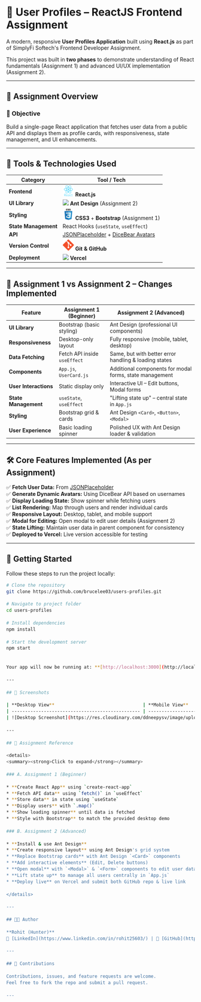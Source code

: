 # 👥 User Profiles – ReactJS Frontend Assignment

A modern, responsive **User Profiles Application** built using **React.js** as part of SimplyFi Softech's Frontend Developer Assignment.

This project was built in **two phases** to demonstrate understanding of React fundamentals (Assignment 1) and advanced UI/UX implementation (Assignment 2).

---

## 📌 Assignment Overview

### 🎯 Objective
Build a single-page React application that fetches user data from a public API and displays them as profile cards, with responsiveness, state management, and UI enhancements.

---

## 🧰 Tools & Technologies Used

| **Category**         | **Tool / Tech** |
|---------------------|----------------|
| **Frontend**        | <img src="https://raw.githubusercontent.com/devicons/devicon/master/icons/react/react-original-wordmark.svg" width="30" /> **React.js** |
| **UI Library**      | <img src="https://avatars.githubusercontent.com/u/12101536?s=200&v=4" width="30" /> **Ant Design** (Assignment 2) |
| **Styling**         | <img src="https://raw.githubusercontent.com/devicons/devicon/master/icons/css3/css3-original-wordmark.svg" width="30" /> **CSS3** + **Bootstrap** (Assignment 1) |
| **State Management**| React Hooks (`useState`, `useEffect`) |
| **API**             | [JSONPlaceholder](https://jsonplaceholder.typicode.com/users) + [DiceBear Avatars](https://avatars.dicebear.com) |
| **Version Control** | <img src="https://raw.githubusercontent.com/devicons/devicon/master/icons/git/git-original.svg" width="30" /> **Git & GitHub** |
| **Deployment**      | <img src="https://raw.githubusercontent.com/vercel/vercel/main/packages/frameworks/logos/vercel.svg" width="30" /> **Vercel** |

---

## 🔄 Assignment 1 vs Assignment 2 – Changes Implemented

| **Feature**              | **Assignment 1 (Beginner)** | **Assignment 2 (Advanced)** |
|-------------------------|----------------------------|-----------------------------|
| **UI Library**          | Bootstrap (basic styling)  | Ant Design (professional UI components) |
| **Responsiveness**      | Desktop-only layout        | Fully responsive (mobile, tablet, desktop) |
| **Data Fetching**       | Fetch API inside `useEffect` | Same, but with better error handling & loading states |
| **Components**          | `App.js`, `UserCard.js`    | Additional components for modal forms, state management |
| **User Interactions**   | Static display only        | Interactive UI – Edit buttons, Modal forms |
| **State Management**    | `useState`, `useEffect`    | "Lifting state up" – central state in `App.js` |
| **Styling**             | Bootstrap grid & cards     | Ant Design `<Card>`, `<Button>`, `<Modal>` |
| **User Experience**     | Basic loading spinner      | Polished UX with Ant Design loader & validation |

---

## 🛠️ Core Features Implemented (As per Assignment)

✅ **Fetch User Data:** From [JSONPlaceholder](https://jsonplaceholder.typicode.com/users)  
✅ **Generate Dynamic Avatars:** Using DiceBear API based on usernames  
✅ **Display Loading State:** Show spinner while fetching users  
✅ **List Rendering:** Map through users and render individual cards  
✅ **Responsive Layout:** Desktop, tablet, and mobile support  
✅ **Modal for Editing:** Open modal to edit user details (Assignment 2)  
✅ **State Lifting:** Maintain user data in parent component for consistency  
✅ **Deployed to Vercel:** Live version accessible for testing  

---

## 🚀 Getting Started

Follow these steps to run the project locally:

```bash
# Clone the repository
git clone https://github.com/brucelee03/users-profiles.git

# Navigate to project folder
cd users-profiles

# Install dependencies
npm install

# Start the development server
npm start


Your app will now be running at: **[http://localhost:3000](http://localhost:3000)**

---

## 📸 Screenshots

| **Desktop View**                                 | **Mobile View**                                |
| ------------------------------------------------ | ---------------------------------------------- |
| ![Desktop Screenshot](https://res.cloudinary.com/ddneepysv/image/upload/v1758272618/DesktopVersion_screenshot_iuaawa.png) | ![Mobile Screenshot](https://res.cloudinary.com/ddneepysv/image/upload/v1758272618/MobileVersion_screenshot_gtwhu3.png) |

---

## 📄 Assignment Reference

<details>
<summary><strong>Click to expand</strong></summary>

### A. Assignment 1 (Beginner)

* **Create React App** using `create-react-app`
* **Fetch API data** using `fetch()` in `useEffect`
* **Store data** in state using `useState`
* **Display users** with `.map()`
* **Show loading spinner** until data is fetched
* **Style with Bootstrap** to match the provided desktop demo

### B. Assignment 2 (Advanced)

* **Install & use Ant Design**
* **Create responsive layout** using Ant Design's grid system
* **Replace Bootstrap cards** with Ant Design `<Card>` components
* **Add interactive elements** (Edit, Delete buttons)
* **Open modal** with `<Modal>` & `<Form>` components to edit user data
* **Lift state up** to manage all users centrally in `App.js`
* **Deploy live** on Vercel and submit both GitHub repo & live link

</details>

---

## 👨‍💻 Author

**Rohit (Hunter)**
🔗 [LinkedIn](https://www.linkedin.com/in/rohit25603/) | 🔗 [GitHub](https://github.com/brucelee03)

---

## 🤝 Contributions

Contributions, issues, and feature requests are welcome.
Feel free to fork the repo and submit a pull request.

---
